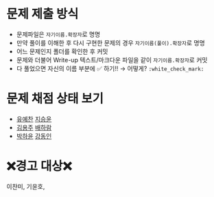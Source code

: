 # 문제 제출 방식

* 문제파일은 `자기이름.확장자`로 명명
* 만약 풀이를 이해한 후 다시 구현한 문제의 경우 `자기이름(풀이).확장자`로 명명
* 어느 문제인지 폴더를 확인한 후 커밋
* 문제와 더불어 Write-up 텍스트/마크다운 파일을 같이 `자기이름.확장자`로 커밋
* 다 풀었으면 자신의 이름 부분에 :white_check_mark: 하기!! → 어떻게? `:white_check_mark:`



# 문제 채점 상태 보기

* [유예찬](https://www.acmicpc.net/status?user_id=fbdp1202)   [지승윤](https://www.acmicpc.net/status?user_id=romanticist)   
* [김용주](https://www.acmicpc.net/status?user_id=jhvl4130)   [배하람](https://www.acmicpc.net/status?user_id=gkfkagkfka12)   
* [박하윤](https://www.acmicpc.net/status?user_id=gkahsdl)    [강동인](https://www.acmicpc.net/status?user_id=dongin) 

# :x:경고 대상:x:
이찬미, 기윤호, 
